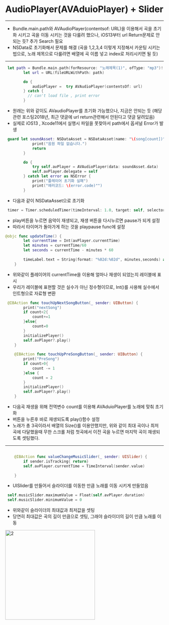 # AudioPlayer(AVAduioPlayer) + Slider

***

* Bundle.main.path와 AVAudioPlayer(contentsof: URL)을 이용해서 곡을 초기화 시키고 곡을 이동 시키는 것을 다룰려 했으나, iOS13부터 url Return문제로 안되는 듯? 추가 Search 필요
 * NSData로 초기화해서 문제를 해결 (곡을 1,2,3,4 이렇게 지정해서 카운팅 시키는 법으로, 노래 제목으로 다룰려면 배열에 곡 이름 넣고 index로 처리시키면 될 듯)

***

```swift
 let path = Bundle.main.path(forResource: "노래제목(1)", ofType: "mp3")!
        let url = URL(fileURLWithPath: path)

        do {
            audioPlayer =  try AVAudioPlayer(contentsOf: url)
        } catch {
          // can't load file , print error
        }
```

* 원래는 위와 같이도 AVaudioPlayer를 초기화 가능했으나, 지금은 안되는 듯 (해당 관련 포스팅2018년, 최근 댓글에 url return관련해서 안된다고 댓글 달려있음)
* 실제로 iOS13 , Xcode11에서 실행시 파일을 못찾아서 path에서 옵셔널 Error가 발생

```swift
 guard let soundAsset: NSDataAsset = NSDataAsset(name: "\(song[count])") else {
            print("음원 파일 없습니다.")
            return
        }

        do {
            try self.avPlayer = AVAudioPlayer(data: soundAsset.data)
            self.avPlayer.delegate = self
        } catch let error as NSError {
            print("플레이어 초기화 실패")
            print("에러코드: \(error.code)"")
        }
```

* 다음과 같이 NSDataAsset으로 초기화

```swift
 timer = Timer.scheduledTimer(timeInterval: 1.0, target: self, selector: #selector(updateTime), userInfo: nil, repeats: true)
```

* play버튼을 누르면 음악이 재생되고, 재생 버튼을 다시누르면 pause가 되게 설정
* 따라서 타이머가 돌아가게 하는 것을 playpause func에 설정

```swift
@objc func updateTime() {
        let currentTime = Int(avPlayer.currentTime)
        let minutes = currentTime/60
        let seconds = currentTime - minutes * 60
        
        timeLabel.text = String(format: "%02d:%02d", minutes,seconds) as String
    }
```

* 위와같이 플레이어의 currentTime을 이용해 얼마나 재생이 되었는지 레이블에 표시
* 우리가 레이블에 표현할 것은 실수가 아닌 정수형이므로, Int()를 사용해 실수에서 인트형으로 자료형 변환

```swift
 @IBAction func touchUpNextSongButton(_ sender: UIButton) {
        print("nextSong")
        if count<2{
            count+=1
        }else{
            count=0
        }
        initializePlayer()
        self.avPlayer?.play()
    }
    
    @IBAction func touchUpPreSongButton(_ sender: UIButton) {
        print("PreSong")
        if count>0{
            count -= 1
        }else {
            count = 2
        }
        initializePlayer()
        self.avPlayer?.play()
    }
```

* 다음곡 재생을 위해 전역변수 count를 이용해 AVAduioPlayer를 노래에 맞춰 초기화
* 버튼을 누른후 바로 재생되도록 play()함수 설정
* 노래가 총 3곡이라서 배열의 Size()를 이용안했지만, 위와 같이 최대 곡이나 최저 곡에 다달했을때 무한 스크롤 처럼 첫곡에서 이전 곡을 누르면 마지막 곡이 재생되도록 셋팅했다.

***

```swift

    @IBAction func valueChangeMusicSlider(_ sender: UISlider) {
        if sender.isTracking{ return}
        self.avPlayer.currentTime = TimeInterval(sender.value)
        
    }
```

* UISlider를 만들어서 슬라이더를 이동한 만큼 노래를 이동 시키게 만들었음

```swift
 self.musicSlider.maximumValue = Float(self.avPlayer.duration)
 self.musicSlider.minimumValue = 0
```

* 위와같이 슬라이더의 최대값과 최저값을 셋팅
* 당연히 최대값은 곡의 길이 만큼으로 셋팅, 그래야 슬라이더의 길이 만큼 노래를 이동



<img width="285" alt="2" src="https://user-images.githubusercontent.com/55793344/82076532-f2fe9000-9718-11ea-9e85-7610abd3ddde.png">


